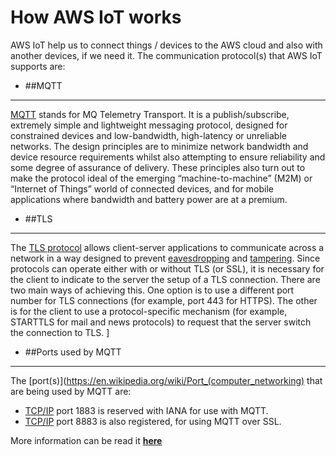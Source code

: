 # How AWS IoT works

AWS IoT help us to connect things / devices to the AWS cloud and also with another devices, if we need it. The communication protocol(s) that AWS IoT supports are:

* ##MQTT


---


[MQTT](http://mqtt.org/faq) stands for MQ Telemetry Transport. It is a publish/subscribe, extremely simple and lightweight messaging protocol, designed for constrained devices and low-bandwidth, high-latency or unreliable networks. The design principles are to minimize network bandwidth and device resource requirements whilst also attempting to ensure reliability and some degree of assurance of delivery. These principles also turn out to make the protocol ideal of the emerging “machine-to-machine” (M2M) or “Internet of Things” world of connected devices, and for mobile applications where bandwidth and battery power are at a premium.





* ##TLS


---

The [TLS protocol](https://en.wikipedia.org/wiki/Transport_Layer_Security) allows client-server applications to communicate across a network in a way designed to prevent [eavesdropping](https://en.wikipedia.org/wiki/Eavesdropping) and [tampering](https://en.wikipedia.org/wiki/Tampering).
Since protocols can operate either with or without TLS (or SSL), it is necessary for the client to indicate to the server the setup of a TLS connection. There are two main ways of achieving this. One option is to use a different port number for TLS connections (for example, port 443 for HTTPS). The other is for the client to use a protocol-specific mechanism (for example, STARTTLS for mail and news protocols) to request that the server switch the connection to TLS.
]

* ##Ports used by MQTT


---


The [port(s)](https://en.wikipedia.org/wiki/Port_(computer_networking) that are being used by MQTT are:
* [TCP/IP](https://en.wikipedia.org/wiki/Internet_protocol_suite) port 1883 is reserved with IANA for use with MQTT. 
* [TCP/IP](https://en.wikipedia.org/wiki/Internet_protocol_suite) port 8883 is also registered, for using MQTT over SSL.


More information can be read it **[here](http://docs.aws.amazon.com/iot/latest/developerguide/aws-iot-how-it-works.html)**